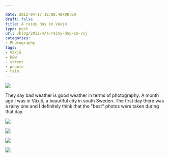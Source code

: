 ```yaml
---

date: 2012-04-17 18:08:48+00:00
draft: false
title: A rainy day in Växjö
type: post
url: /blog/2012/4/a-rainy-day-in-vxj
categories:
- Photography
tags:
- Växjö
- b&w
- street
- people
- rain
---
```


![](/images/2012-04-17-20124a-rainy-day-in-vxj/20120320-GKAR5304-3.jpg)

  



They say bad weather is good weather in terms of photography. A month ago I was in Växjö, a beautiful city  in south Sweden. The first day there was a rainy one and I definitely think that the "best" photos were taken during that day.


  
![](/images/2012-04-17-20124a-rainy-day-in-vxj/20120320-GKAR5312.jpg)

  


  
![](/images/2012-04-17-20124a-rainy-day-in-vxj/20120320-GKAR5301.jpg)

  


  
![](/images/2012-04-17-20124a-rainy-day-in-vxj/20120320-GKAR5317.jpg)

  


  
![](/images/2012-04-17-20124a-rainy-day-in-vxj/20120320-GKAR5319.jpg)

